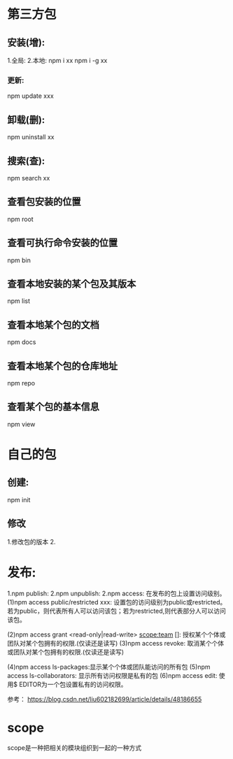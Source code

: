 # 第三方包
## 安装(增):
1.全局:
2.本地:
npm i xx
npm i -g xx
### 更新:
npm update xxx

## 卸载(删):
npm uninstall xx

## 搜索(查):
npm search xx

## 查看包安装的位置
npm root

## 查看可执行命令安装的位置
npm bin

## 查看本地安装的某个包及其版本
npm list 
## 查看本地某个包的文档
npm docs
## 查看本地某个包的仓库地址
npm repo
## 查看某个包的基本信息
npm view

# 自己的包
## 创建:
npm init

## 修改
1.修改包的版本
2.

# 发布:
1.npm publish:
2.npm unpublish:
2.npm access: 在发布的包上设置访问级别。
  (1)npm access public/restricted xxx: 设置包的访问级别为public或restricted。若为public，则代表所有人可以访问该包；若为restricted,则代表部分人可以访问该包。

  (2)npm access grant <read-only|read-write> <scope:team> [<package>]: 授权某个个体或团队对某个包拥有的权限.(仅读还是读写)
  (3)npm access revoke: 取消某个个体或团队对某个包拥有的权限.(仅读还是读写)
  
  (4)npm access ls-packages:显示某个个体或团队能访问的所有包
  (5)npm access ls-collaborators: 显示所有访问权限是私有的包
  (6)npm access edit: 使用$ EDITOR为一个包设置私有的访问权限。


参考： https://blog.csdn.net/liu602182699/article/details/48186655  


# scope
scope是一种把相关的模块组织到一起的一种方式

# 